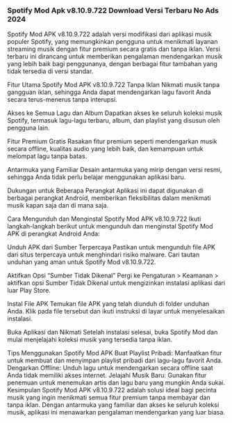 ### Spotify Mod Apk v8.10.9.722 Download Versi Terbaru No Ads 2024

Spotify Mod APK v8.10.9.722 adalah versi modifikasi dari aplikasi musik populer Spotify, yang memungkinkan pengguna untuk menikmati layanan streaming musik dengan fitur premium secara gratis dan tanpa iklan. Versi terbaru ini dirancang untuk memberikan pengalaman mendengarkan musik yang lebih baik bagi penggunanya, dengan berbagai fitur tambahan yang tidak tersedia di versi standar.

Fitur Utama Spotify Mod APK v8.10.9.722
Tanpa Iklan
Nikmati musik tanpa gangguan iklan, sehingga Anda dapat mendengarkan lagu favorit Anda secara terus-menerus tanpa interupsi.

Akses ke Semua Lagu dan Album
Dapatkan akses ke seluruh koleksi musik Spotify, termasuk lagu-lagu terbaru, album, dan playlist yang disusun oleh pengguna lain.

Fitur Premium Gratis
Rasakan fitur premium seperti mendengarkan musik secara offline, kualitas audio yang lebih baik, dan kemampuan untuk melompat lagu tanpa batas.

Antarmuka yang Familiar
Desain antarmuka yang mirip dengan versi resmi, sehingga Anda tidak perlu belajar menggunakan aplikasi baru.

Dukungan untuk Beberapa Perangkat
Aplikasi ini dapat digunakan di berbagai perangkat Android, memberikan fleksibilitas dalam menikmati musik kapan saja dan di mana saja.

Cara Mengunduh dan Menginstal Spotify Mod APK v8.10.9.722
Ikuti langkah-langkah berikut untuk mengunduh dan menginstal Spotify Mod APK di perangkat Android Anda:

Unduh APK dari Sumber Terpercaya
Pastikan untuk mengunduh file APK dari situs terpercaya untuk menghindari risiko malware. Cari tautan unduhan yang aman untuk Spotify Mod v8.10.9.722.

Aktifkan Opsi “Sumber Tidak Dikenal”
Pergi ke Pengaturan > Keamanan > aktifkan opsi Sumber Tidak Dikenal untuk mengizinkan instalasi aplikasi dari luar Play Store.

Instal File APK
Temukan file APK yang telah diunduh di folder unduhan Anda. Klik pada file tersebut dan ikuti instruksi di layar untuk menyelesaikan instalasi.

Buka Aplikasi dan Nikmati
Setelah instalasi selesai, buka Spotify Mod dan mulai menjelajahi koleksi musik yang tersedia tanpa iklan.

Tips Menggunakan Spotify Mod APK
Buat Playlist Pribadi: Manfaatkan fitur untuk membuat dan menyimpan playlist pribadi dari lagu-lagu favorit Anda.
Dengarkan Offline: Unduh lagu untuk mendengarkan secara offline saat Anda tidak memiliki akses internet.
Jelajahi Musik Baru: Gunakan fitur penemuan untuk menemukan artis dan lagu baru yang mungkin Anda sukai.
Kesimpulan
Spotify Mod APK v8.10.9.722 adalah solusi ideal bagi pecinta musik yang ingin menikmati semua fitur premium tanpa membayar dan tanpa iklan. Dengan antarmuka yang familiar dan akses ke seluruh koleksi musik, aplikasi ini menawarkan pengalaman mendengarkan yang luar biasa.

